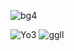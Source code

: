 ![bg4](https://github.com/Yogesh2329/My-Portfolio/assets/130210923/d381441f-e339-4e89-a9a2-45ea194f19a5)

![Yo3](https://github.com/Yogesh2329/My-Portfolio/assets/130210923/da5fd2b0-c1c8-43b6-b26b-6658387a7e2f)
![ggll](https://github.com/Yogesh2329/My-Portfolio/assets/130210923/594f5166-8d1c-4176-b832-170769c85abb)
